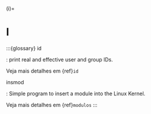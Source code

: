 (i)=

# I

:::{glossary}
id

: print real and effective user and group IDs.

  Veja mais detalhes em {ref}`id`

insmod

: Simple program to insert a module into the Linux Kernel.

  Veja mais detalhes em {ref}`modulos`
:::
